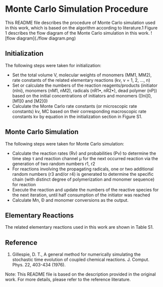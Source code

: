 # Monte Carlo Simulation Procedure

This README file describes the procedure of Monte Carlo simulation used in this work, which is based on the algorithm according to literature.1 Figure 1 describes the flow diagram of the Monte Carlo simulation in this work.
![flow diagram](./flow diagram.png)

## Initialization

The following steps were taken for initialization:
- Set the total volume V, molecular weights of monomers (MM1, MM2), rate constants of the related elementary reactions (kv, v = 1, 2, …, n)
- Set or calculate the numbers of the reaction reagents/products (initiator (nIni), monomers (nM1, nM2), radicals (nR1•, nR2•), dead polymer (nP)) based on the initial concentrations of initiators and monomers ([Ini]0, [M1]0 and [M2]0)
- Calculate the Monte Carlo rate constants (or microscopic rate constants) kv, MC based on their corresponding macroscopic rate constants kv by equation in the initialization section in Figure S1.

## Monte Carlo Simulation

The following steps were taken for Monte Carlo simulation:
- Calculate the reaction rates (Rv) and probabilities (Pv) to determine the time step τ and reaction channel μ for the next occurred reaction via the generation of two random numbers r1, r2
- For reactions involving the propagating radicals, one or two additional random numbers (r3 and/or r4) is generated to determine the specific chain (with distinct degree of polymerization and monomer sequence) for reaction
- Execute the reaction and update the numbers of the reactive species for the next iteration, until half consumption of the initiator was reached
- Calculate Mn, Ð and monomer conversions as the output.

## Elementary Reactions

The related elementary reactions used in this work are shown in Table S1.

## Reference
1. Gillespie, D. T., A general method for numerically simulating the stochastic time evolution of coupled chemical reactions. J. Comput. Phys. 22, 403-434 (1976). 

Note: This README file is based on the description provided in the original work. For more details, please refer to the reference literature.
